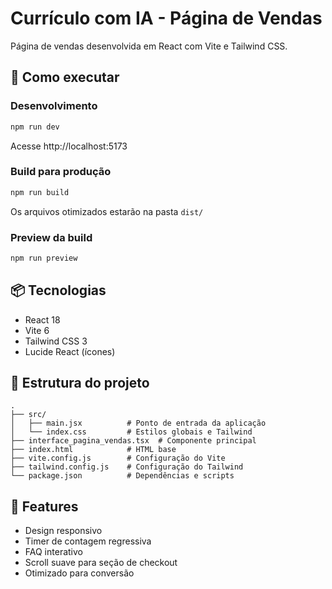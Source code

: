 # Currículo com IA - Página de Vendas

Página de vendas desenvolvida em React com Vite e Tailwind CSS.

## 🚀 Como executar

### Desenvolvimento
```bash
npm run dev
```
Acesse http://localhost:5173

### Build para produção
```bash
npm run build
```
Os arquivos otimizados estarão na pasta `dist/`

### Preview da build
```bash
npm run preview
```

## 📦 Tecnologias

- React 18
- Vite 6
- Tailwind CSS 3
- Lucide React (ícones)

## 📁 Estrutura do projeto

```
.
├── src/
│   ├── main.jsx          # Ponto de entrada da aplicação
│   └── index.css         # Estilos globais e Tailwind
├── interface_pagina_vendas.tsx  # Componente principal
├── index.html            # HTML base
├── vite.config.js        # Configuração do Vite
├── tailwind.config.js    # Configuração do Tailwind
└── package.json          # Dependências e scripts
```

## 🎨 Features

- Design responsivo
- Timer de contagem regressiva
- FAQ interativo
- Scroll suave para seção de checkout
- Otimizado para conversão
